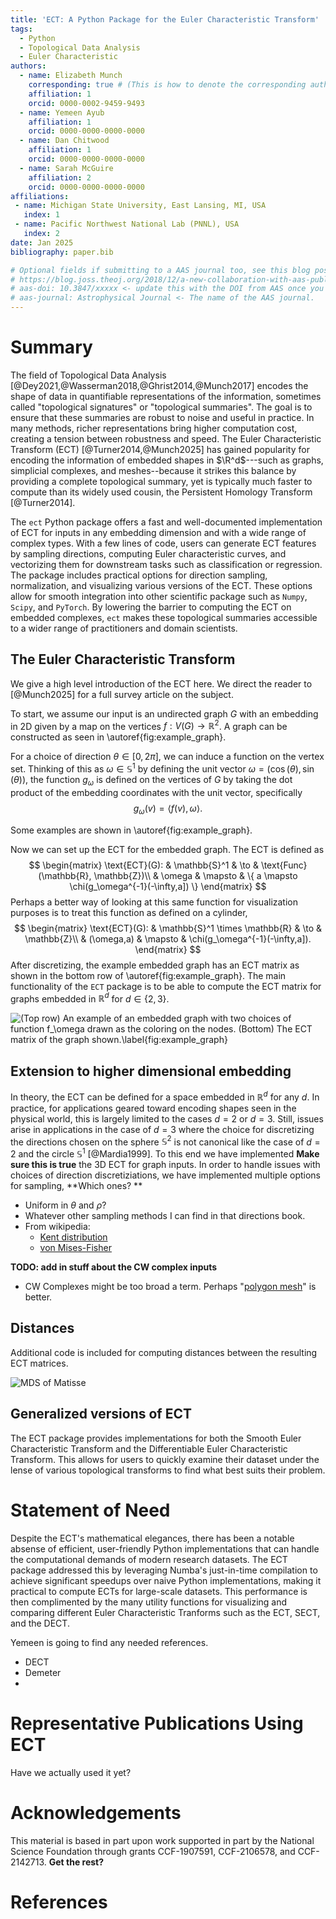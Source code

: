 ```yaml
---
title: 'ECT: A Python Package for the Euler Characteristic Transform'
tags:
  - Python
  - Topological Data Analysis
  - Euler Characteristic 
authors:
  - name: Elizabeth Munch
    corresponding: true # (This is how to denote the corresponding author)
    affiliation: 1
    orcid: 0000-0002-9459-9493
  - name: Yemeen Ayub
    affiliation: 1
    orcid: 0000-0000-0000-0000
  - name: Dan Chitwood 
    affiliation: 1
    orcid: 0000-0000-0000-0000
  - name: Sarah McGuire
    affiliation: 2
    orcid: 0000-0000-0000-0000
affiliations:
 - name: Michigan State University, East Lansing, MI, USA
   index: 1
 - name: Pacific Northwest National Lab (PNNL), USA
   index: 2
date: Jan 2025
bibliography: paper.bib

# Optional fields if submitting to a AAS journal too, see this blog post:
# https://blog.joss.theoj.org/2018/12/a-new-collaboration-with-aas-publishings
# aas-doi: 10.3847/xxxxx <- update this with the DOI from AAS once you know it.
# aas-journal: Astrophysical Journal <- The name of the AAS journal.
---
```


# Summary

The field of Topological Data Analysis [@Dey2021,@Wasserman2018,@Ghrist2014,@Munch2017] encodes the shape of data in quantifiable representations of the information, sometimes called "topological signatures" or "topological summaries". The goal is to ensure that these summaries are robust to noise and useful in practice. In many methods, richer representations bring higher computation cost, creating a tension between robustness and speed. The Euler Characteristic Transform (ECT) [@Turner2014,@Munch2025] has gained popularity for encoding the information of embedded shapes in $\R^d$---such as graphs, simplicial complexes, and meshes--because it strikes this balance by providing a complete topological summary, yet is typically much faster to compute than its widely used cousin, the Persistent Homology Transform [@Turner2014].

The `ect` Python package offers a fast and well-documented implementation of ECT for inputs in any embedding dimension and with a wide range of complex types. With a few lines of code, users can generate ECT features by sampling directions, computing Euler characteristic curves, and vectorizing them for downstream tasks such as classification or regression. The package includes practical options for direction sampling, normalization, and visualizing various versions of the ECT. These options allow for smooth integration into other scientific package such as `Numpy`, `Scipy`, and `PyTorch`. By lowering the barrier to computing the ECT on embedded complexes, `ect` makes these topological summaries accessible to a wider range of practitioners and domain scientists.

## The Euler Characteristic Transform

We give a high level introduction of the ECT here. We direct the reader to [@Munch2025] for a full survey article on the subject. 

To start, we assume our input is an undirected graph $G$ with an embedding in 2D given by a map on the vertices $f: V(G) \to \mathbb{R}^2$. A graph can be constructed as seen in \autoref{fig:example_graph}. 



<!-- ![Testing scaling](figures/CombineGraphExample.png){ width=20% } -->


For a choice of direction $\theta \in [0,2\pi]$, we can induce a function on the vertex set. 
Thinking of this as $\omega \in \mathbb{S}^1$ by defining the unit vector $\omega = (\cos(\theta), \sin(\theta))$, the function $g_\omega$ is defined on the vertices of $G$ by taking the dot product of the embedding coordinates with the unit vector, specifically
$$
g_\omega(v) = \langle f(v), \omega\rangle.
$$
<!-- This is done in the code using the `g_omega` method as shown.  -->
Some examples are shown in \autoref{fig:example_graph}. 

Now we can set up the ECT for the embedded graph. The ECT is defined as 
$$
\begin{matrix}
\text{ECT}(G): & \mathbb{S}^1 & \to & \text{Func}(\mathbb{R}, \mathbb{Z})\\
& \omega & \mapsto & \{ a \mapsto \chi(g_\omega^{-1}(-\infty,a]) \}
\end{matrix}
$$
Perhaps a better way of looking at this same function for visualization purposes is to treat this function as defined on a cylinder,
$$
\begin{matrix}
\text{ECT}(G): & \mathbb{S}^1 \times \mathbb{R} & \to &  \mathbb{Z}\\
& (\omega,a) & \mapsto & \chi(g_\omega^{-1}(-\infty,a]).
\end{matrix}
$$
After discretizing, the example embedded graph has an ECT matrix as shown in the bottom row of \autoref{fig:example_graph}.
The main functionality of the `ECT` package is to be able to compute the ECT matrix for graphs embedded in $\mathbb{R}^d$ for $d \in \{2,3\}$.

![(Top row) An example of an embedded graph with two choices of function $f_\omega$ drawn as the coloring on the nodes. (Bottom) The ECT matrix of the graph shown.\label{fig:example_graph}](figures/CombineGraphExample.png)


## Extension to higher dimensional embedding

In theory, the ECT can be defined for a space embedded in $\mathbb{R}^d$ for any $d$. 
In practice, for applications geared toward encoding shapes seen in the physical world, this is largely limited to the cases $d=2$ or $d=3$. 
Still, issues arise in applications in the case of $d=3$ where the choice for discretizing the directions chosen on the sphere $\mathbb{S}^2$ is not canonical like the case of $d=2$ and the circle $\mathbb{S}^1$ [@Mardia1999]. 
To this end we have implemented **Make sure this is true** the 3D ECT for graph inputs. 
In order to handle issues with choices of direction discretiziations, we have implemented multiple options for sampling, **Which ones? **
- Uniform in $\theta$ and $\rho$? 
- Whatever other sampling methods I can find in that directions book. 
- From wikipedia: 
  - [Kent distribution](https://en.wikipedia.org/wiki/Kent_distribution) 
  - [von Mises-Fisher](https://en.wikipedia.org/wiki/Von_Mises%E2%80%93Fisher_distribution#Matrix_Von_Mises-Fisher)



**TODO: add in stuff about the CW complex inputs**
- CW Complexes might be too broad a term. Perhaps "[polygon mesh](https://en.wikipedia.org/wiki/Polygon_mesh)" is better. 

## Distances 

Additional code is included for computing distances between the resulting ECT matrices. 

![MDS of Matisse](figures/Matisse_MDS.png)

## Generalized versions of ECT

The ECT package provides implementations for both the Smooth Euler Characteristic Transform and the Differentiable Euler Characteristic Transform. This allows for users to quickly examine their dataset under the lense of various topological transforms to find what best suits their problem.

# Statement of Need

Despite the ECT's mathematical elegances, there has been a notable absense of efficient, user-friendly Python implementations that can handle the computational demands of modern research datasets. The ECT package addressed this by leveraging Numba's just-in-time compilation to achieve significant speedups over naive Python implementations, making it practical to compute ECTs for large-scale datasets. This performance is then complimented by the many utility functions for visualizing and comparing different Euler Characteristic Tranforms such as the ECT, SECT, and the DECT.

Yemeen is going to find any needed references.

- DECT 
- Demeter 
- 

# Representative Publications Using ECT

Have we actually used it yet? 

# Acknowledgements

This material is based in part upon work supported in part by the National Science Foundation through grants
CCF-1907591,
CCF-2106578,
and CCF-2142713.
**Get the rest?**

# References
